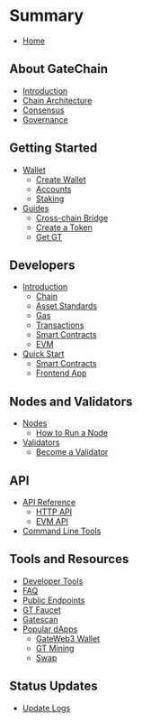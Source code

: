 # Summary

* [Home](README.md)

## About GateChain
* [Introduction](general/introduction.md)
* [Chain Architecture](general/architecture.md)
* [Consensus](general/consensus.md)
* [Governance](general/governance.md)

## Getting Started
* [Wallet](getting-started/wallet/wallet.md)
  * [Create Wallet](getting-started/wallet/create-wallet.md)
  * [Accounts](getting-started/wallet/accounts.md)
  * [Staking](getting-started/wallet/staking.md)
* [Guides](getting-started/guides.md)
  * [Cross-chain Bridge](getting-started/guides/bridge.md)
  * [Create a Token](getting-started/guides/create-token.md)
  <!-- * [Published to trading market](getting-started/guides/listing.md) -->
    <!-- * [Create Swap Pair](getting-started/guides/create-swap-pair.md) -->
  * [Get GT](getting-started/guides/get-gt.md)

## Developers
* [Introduction](developers/introduction.md)
  * [Chain](developers/introduction/chain.md)
  * [Asset Standards](developers/introduction/asset-standards.md)
  * [Gas](developers/introduction/gas.md)
  * [Transactions](developers/introduction/transactions.md)
  * [Smart Contracts](developers/introduction/smart-contracts.md)
  * [EVM](developers/introduction/evm.md)
* [Quick Start](developers/quickstart.md)
  * [Smart Contracts](developers/quickstart/smart-contracts.md)
  * [Frontend App](developers/quickstart/frontend.md)


## Nodes and Validators
* [Nodes](nodes/README.md)
  * [How to Run a Node](nodes/run-node.md)
* [Validators](nodes/validators/README.md)
  * [Become a Validator](nodes/validators/become-validator.md)

<!-- ## DA Service (Data Availability)
* [DA Layer Introduction](da/README.md)
* [How to Use DA](da/usage.md) -->

## API 
* [API Reference](api/README.md)
  * [HTTP API](api/http.md)
  * [EVM API](api/evm.md)
* [Command Line Tools](api/cli.md)

<!-- * [SDK](api/sdk/README.md)
  * [JavaScript](api/sdk/javascript.md)
  * [Python](api/sdk/python.md)
  * [Go](api/sdk/go.md) -->

## Tools and Resources
* [Developer Tools](tools/README.md)
* [FAQ](tools/faq.md)
* [Public Endpoints](tools/public-endpoints.md)
* [GT Faucet](https://www.gate.io/zh/web3/faucet)  
* [Gatescan](https://gatescan.org/)
* [Popular dApps](tools/dapps.md)
  * [GateWeb3 Wallet](https://www.gate.io/zh/web3)
  * [GT Mining](https://www.gate.io/zh/web3/mining/gt?tab=All)
  * [Swap](https://www.gate.io/zh/web3/swap/eth-bnb?input_chain=1&input_token=ETH&output_chain=56&output_token=BNB)
  
## Status Updates
* [Update Logs](status/README.md)